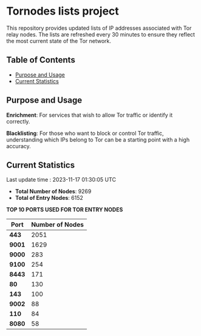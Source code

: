 # Tornodes lists project

This repository provides updated lists of IP addresses associated with Tor relay nodes. The lists are refreshed every 30 minutes to ensure they reflect the most current state of the Tor network.

## Table of Contents

- [Purpose and Usage](#purpose-and-usage)
- [Current Statistics](#current-statistics)


## Purpose and Usage

**Enrichment**: For services that wish to allow Tor traffic or identify it correctly.

**Blacklisting**: For those who want to block or control Tor traffic, understanding which IPs belong to Tor can be a starting point with a high accuracy.

## Current Statistics

Last update time : 2023-11-17 01:30:05 UTC

- **Total Number of Nodes**: 9269
- **Total of Entry Nodes**: 6152

**TOP 10 PORTS USED FOR TOR ENTRY NODES**

| **Port** | **Number of Nodes** |
|------|-----------------|
| **443**   | 2051  |
| **9001**   | 1629  |
| **9000**   | 283  |
| **9100**   | 254  |
| **8443**   | 171  |
| **80**   | 130  |
| **143**   | 100  |
| **9002**   | 88  |
| **110**   | 84  |
| **8080**   | 58  |


